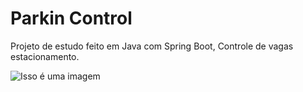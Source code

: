 # Parkin Control
Projeto de estudo feito em Java com Spring Boot, Controle de vagas estacionamento.


![Isso é uma imagem](https://ibb.co/pJhYCYR)

